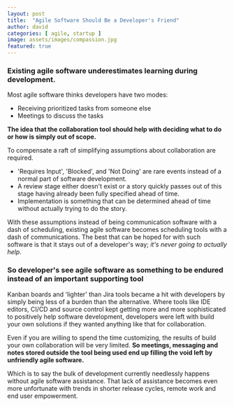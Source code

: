 ```yaml
---
layout: post
title:  "Agile Software Should Be a Developer's Friend"
author: david
categories: [ agile, startup ]
image: assets/images/compassion.jpg
featured: true
---
```

### Existing agile software underestimates learning during development.

Most agile software thinks developers have two modes:
* Receiving prioritized tasks from someone else
* Meetings to discuss the tasks

**The idea that the collaboration tool should help with deciding what to do or how is simply out 
of scope.**

To compensate a raft of simplifying assumptions about collaboration are required.

* 'Requires Input', 'Blocked', and 'Not Doing' are rare events instead of a normal part of software development.
* A review stage either doesn't exist or a story quickly passes out of this stage having already been fully 
  specified ahead of time.
* Implementation is something that can be determined ahead of time without actually trying to do the story.

With these assumptions instead of being communication software with a dash of scheduling, existing agile software
becomes scheduling tools with a dash of communications. The best that can be hoped for with such software is that it 
stays out of a developer's way; *it's never going to actually help*.

### So developer's see agile software as something to be endured instead of an important supporting tool

Kanban boards and 'lighter' than Jira tools became a hit with developers by simply being less of 
a burden than the alternative. Where tools like IDE editors, CI/CD and source control kept getting 
more and more sophisticated to positively help software development, developers were left with 
build your own solutions if they wanted anything like that for collaboration.

Even if you are willing to spend the time customizing, the results of build your own collaboration 
will be very limited. **So meetings, messaging and notes stored outside the tool being used end up 
filling the void left by unfriendly agile software.**

Which is to say the bulk of development currently needlessly happens without agile software assistance. 
That lack of assistance becomes even more unfortunate with trends in shorter release cycles, remote work and 
end user empowerment.





